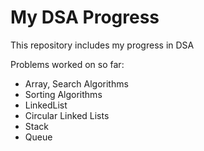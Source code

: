 
# My DSA Progress

This repository includes my progress in DSA


Problems worked on so far:

- Array, Search Algorithms
- Sorting Algorithms
- LinkedList
- Circular Linked Lists
- Stack
- Queue

